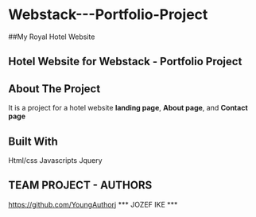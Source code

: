 # Webstack---Portfolio-Project

##My Royal Hotel Website

## Hotel Website for Webstack - Portfolio Project


## About The Project
It is a project for a hotel website **landing page**, **About page**, and **Contact page**


## Built With
Html/css
Javascripts
Jquery



## TEAM PROJECT - AUTHORS

https://github.com/YoungAuthorj  *** JOZEF IKE ***
